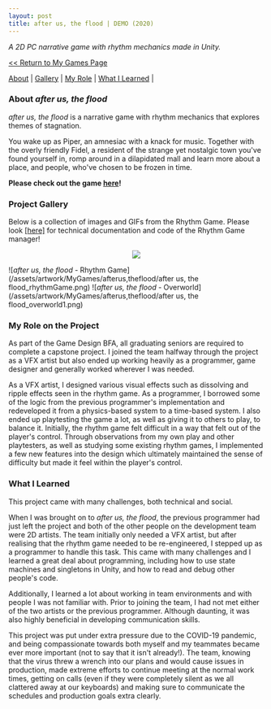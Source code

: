 ```yaml
---
layout: post
title: after us, the flood | DEMO (2020)
---
```

_A 2D PC narrative game with rhythm mechanics made in Unity._


<a href="/myGames"><< Return to My Games Page</a>

[About](#about-after-us-the-flood)	|	[Gallery](#project-gallery)	|	[My Role](#my-role-on-the-project)	|	[What I Learned](#what-i-learned)	|


### **About _after us, the flood_**

_after us, the flood_ is a narrative game with rhythm mechanics that explores themes of stagnation. 

You wake up as Piper, an amnesiac with a knack for music. Together with the overly friendly Fidel, a resident of the strange yet nostalgic town you've found yourself in, romp around in a dilapidated mall and learn more about a place, and people, who've chosen to be frozen in time.

**Please check out the game [here](https://autf.itch.io/afterus-demo)!**


### **Project Gallery**

Below is a collection of images and GIFs from the Rhythm Game. Please look <a href="https://github.com/penguincoco-portfolio/penguincoco.github.io/blob/master/assets/artwork/MyGames/afterus%2Ctheflood/ChuangSammy_RhythmGameController.pdf" target="_blank">[here]</a> for technical documentation and code of the Rhythm Game manager!

<div align="center">
<img src="https://media.giphy.com/media/fWBhCaIpf5OtnRAId9/giphy.gif"> 
</div>

![_after us, the flood_ - Rhythm Game](/assets/artwork/MyGames/afterus,theflood/after us, the flood_rhythmGame.png) 
![_after us, the flood_ - Overworld](/assets/artwork/MyGames/afterus,theflood/after us, the flood_overworld1.png)


### **My Role on the Project**

As part of the Game Design BFA, all graduating seniors are required to complete a capstone project. I joined the team halfway through the project as a VFX artist but also ended up working heavily as a programmer, game designer and generally worked wherever I was needed.

As a VFX artist, I designed various visual effects such as dissolving and ripple effects seen in the rhythm game. As a programmer, I borrowed some of the logic from the previous programmer's implementation and redeveloped it from a physics-based system to a time-based system. I also ended up playtesting the game a lot, as well as giving it to others to play, to balance it. Initially, the rhythm game felt difficult in a way that felt out of the player's control. Through observations from my own play and other playtesters, as well as studying some existing rhythm games, I implemented a few new features into the design which ultimately maintained the sense of difficulty but made it feel within the player's control.


### **What I Learned**

This project came with many challenges, both technical and social. 

When I was brought on to _after us, the flood_, the previous programmer had just left the project and both of the other people on the development team were 2D artists. The team initially only needed a VFX artist, but after realising that the rhythm game needed to be re-engineered, I stepped up as a programmer to handle this task. This came with many challenges and I learned a great deal about programming, including how to use state machines and singletons in Unity, and how to read and debug other people's code.

Additionally, I learned a lot about working in team environments and with people I was not familiar with. Prior to joining the team, I had not met either of the two artists or the previous programmer. Although daunting, it was also highly beneficial in developing communication skills. 

This project was put under extra pressure due to the COVID-19 pandemic, and being compassionate towards both myself and my teammates became ever more important (not to say that it isn't already!). The team, knowing that the virus threw a wrench into our plans and would cause issues in production, made extreme efforts to continue meeting at the normal work times, getting on calls (even if they were completely silent as we all clattered away at our keyboards) and making sure to communicate the schedules and production goals extra clearly. 